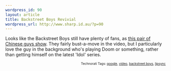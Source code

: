 ```yaml
--- 
wordpress_id: 90
layout: article
title: Backstreet Boys Revivial
wordpress_url: http://www.sharp.id.au/?p=90
---
```

Looks like the Backstreet Boys still have plenty of fans, as <a href="http://video.google.com/videoplay?docid=-6739710473912337648">this pair of Chinese guys show</a>. They fairly bust-a-move in the video, but I particularly love the guy in the background who's playing Doom or something, rather than getting himself on the latest 'Idol' series.

<p style="font-size: 10px; text-align: right;">Technorati Tags: <a href="http://technorati.com/tag/google" rel="tag">google</a>, <a href="http://technorati.com/tag/video" rel="tag"> video</a>, <a href="http://technorati.com/tag/backstreet%20boys" rel="tag">backstreet boys</a>, <a href="http://technorati.com/tag/lipsync" rel="tag">lipsync</a></p>
